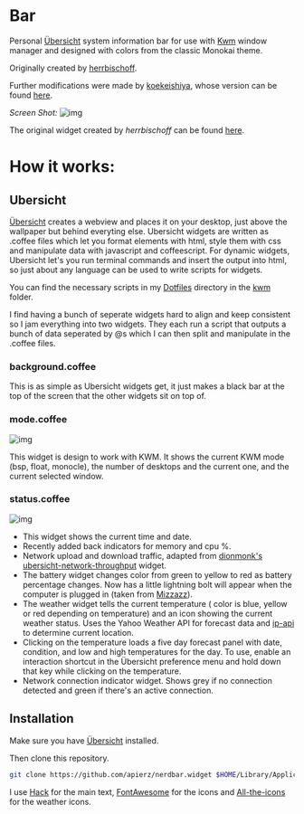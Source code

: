 # Bar

Personal [Übersicht](http://tracesof.net/uebersicht/) system information bar for use with [Kwm](https://github.com/koekeishiya/kwm) window manager and designed with colors from the classic Monokai theme.

Originally created by [herrbischoff](https://github.com/herrbischoff).

Further modifications were made by [koekeishiya](https://github.com/koekeishiya), whose version can be found [here](https://github.com/koekeishiya/nerdbar.widget).

*Screen Shot:*
![img](https://github.com/apierz/nerdbar.widget/blob/master/screenshot1.png?raw=true)


The original widget created by *herrbischoff* can be found [here](https://github.com/herrbischoff/nerdbar.widget).


# How it works:

## Ubersicht

[Übersicht](http://tracesof.net/uebersicht/) creates a webview and places it on your desktop, just above the wallpaper but behind everyting else. Ubersicht widgets are written as .coffee files which let you format elements with html, style them with css and manipulate data with javascript and coffeescript. For dynamic widgets, Ubersicht let's you run terminal commands and insert the output into html, so just about any language can be used to write scripts for widgets.

You can find the necessary scripts in my [Dotfiles](http://github.com/apierz/dotfiles) directory in the [kwm](http://github.com/apierz/dotfiles/tree/master/kwm) folder.

I find having a bunch of seperate widgets hard to align and keep consistent so I jam everything into two widgets. They each run a script that outputs a bunch of data seperated by @s which I can then split and manipulate in the .coffee files.

### background.coffee
This is as simple as Ubersicht widgets get, it just makes a black bar at the top of the screen that the other widgets sit on top of.

### mode.coffee
![img](https://github.com/apierz/nerdbar.widget/blob/master/screenshot2.png?raw=true)

This widget is design to work with KWM. It shows the current KWM mode (bsp, float, monocle), the number of desktops and the current one, and the current selected window.

### status.coffee
![img](https://github.com/apierz/nerdbar.widget/blob/master/screenshot3.png?raw=true)

* This widget shows the current time and date.
* Recently added back indicators for memory and cpu %.
* Network upload and download traffic, adapted from [dionmonk's](https://github.com/dionmunk) [ubersicht-network-throughput](https://github.com/dionmunk/ubersicht-network-throughput) widget.
* The battery widget changes color from green to yellow to red as battery percentage changes. Now has a little lightning bolt will appear when the computer is plugged in (taken from [Mizzazz](https://github.com/Mizzazz/Betterbar)).
* The weather widget tells the current temperature ( color is blue, yellow or red depending on temperature) and an icon showing the current weather status. Uses the Yahoo Weather API for forecast data and [ip-api](http://ip.api.com) to determine current location.
* Clicking on the temperature loads a five day forecast panel with date, condition, and low and high temperatures for the day. To use, enable an interaction shortcut in the Übersicht preference menu and hold down that key while clicking on the temperature.
* Network connection indicator widget. Shows grey if no connection detected and green if there's an active connection.

## Installation

Make sure you have [Übersicht](http://tracesof.net/uebersicht/) installed.

Then clone this repository.

```bash
git clone https://github.com/apierz/nerdbar.widget $HOME/Library/Application\ Support/Übersicht/widgets/nerdbar.widget
```

I use [Hack](http://sourcefoundry.org/hack/) for the main text, [FontAwesome](http://fontawesome.io) for the icons and [All-the-icons](https://github.com/domtronn/all-the-icons.el) for the weather icons.
